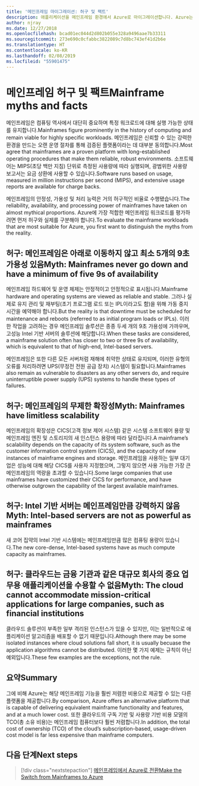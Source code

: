 ```yaml
---
title: '메인프레임 마이그레이션: 허구 및 팩트'
description: 애플리케이션을 메인프레임 환경에서 Azure로 마이그레이션합니다. Azure는 현재 메인프레임에서 실행되는 시스템에 대한 검증되고 가용성 및 확장성이 뛰어난 인프라입니다.
author: njray
ms.date: 12/27/2018
ms.openlocfilehash: bcad01ec044d2d802b055e328a9496aae7b33311
ms.sourcegitcommit: 273e690c0cfabbc3822089c7d8bc743ef41d2b6e
ms.translationtype: HT
ms.contentlocale: ko-KR
ms.lasthandoff: 02/08/2019
ms.locfileid: "55901475"
---
```

# <a name="mainframe-myths-and-facts"></a><span data-ttu-id="60623-103">메인프레임 허구 및 팩트</span><span class="sxs-lookup"><span data-stu-id="60623-103">Mainframe myths and facts</span></span>

<span data-ttu-id="60623-104">메인프레임은 컴퓨팅 역사에서 대단히 중요하며 특정 워크로드에 대해 실행 가능한 상태를 유지합니다.</span><span class="sxs-lookup"><span data-stu-id="60623-104">Mainframes figure prominently in the history of computing and remain viable for highly specific workloads.</span></span> <span data-ttu-id="60623-105">메인프레임은 신뢰할 수 있는 강력한 환경을 만드는 오랜 운영 절차를 통해 검증된 플랫폼이라는 데 대부분 동의합니다.</span><span class="sxs-lookup"><span data-stu-id="60623-105">Most agree that mainframes are a proven platform with long-established operating procedures that make them reliable, robust environments.</span></span> <span data-ttu-id="60623-106">소프트웨어는 MIPS(초당 백만 지침) 단위로 측정된 사용량에 따라 실행되며, 광범위한 사용량 보고서는 요금 상환에 사용할 수 있습니다.</span><span class="sxs-lookup"><span data-stu-id="60623-106">Software runs based on usage, measured in million instructions per second (MIPS), and extensive usage reports are available for charge backs.</span></span>

<span data-ttu-id="60623-107">메인프레임의 안정성, 가용성 및 처리 능력은 거의 허구적인 비율로 수행됐습니다.</span><span class="sxs-lookup"><span data-stu-id="60623-107">The reliability, availability, and processing power of mainframes have taken on almost mythical proportions.</span></span> <span data-ttu-id="60623-108">Azure에 가장 적합한 메인프레임 워크로드를 평가하려면 먼저 허구와 실제를 구분해야 합니다.</span><span class="sxs-lookup"><span data-stu-id="60623-108">To evaluate the mainframe workloads that are most suitable for Azure, you first want to distinguish the myths from the reality.</span></span>

## <a name="myth-mainframes-never-go-down-and-have-a-minimum-of-five-9s-of-availability"></a><span data-ttu-id="60623-109">허구: 메인프레임은 아래로 이동하지 않고 최소 5개의 9초 가용성 있음</span><span class="sxs-lookup"><span data-stu-id="60623-109">Myth: Mainframes never go down and have a minimum of five 9s of availability</span></span>

<span data-ttu-id="60623-110">메인프레임 하드웨어 및 운영 체제는 안정적이고 안정적으로 표시됩니다.</span><span class="sxs-lookup"><span data-stu-id="60623-110">Mainframe hardware and operating systems are viewed as reliable and stable.</span></span> <span data-ttu-id="60623-111">그러나 실제로 유지 관리 및 재부팅(초기 프로그램 로드 또는 IPL이라고도 함)을 위해 가동 중지 시간을 예약해야 합니다.</span><span class="sxs-lookup"><span data-stu-id="60623-111">But the reality is that downtime must be scheduled for maintenance and reboots (referred to as initial program loads or IPLs).</span></span> <span data-ttu-id="60623-112">이러한 작업을 고려하는 경우 메인프레임 솔루션은 종종 두세 개의 9초 가용성에 가까우며, 고성능 Intel 기반 서버의 솔루션에 해당합니다.</span><span class="sxs-lookup"><span data-stu-id="60623-112">When these tasks are considered, a mainframe solution often has closer to two or three 9s of availability, which is equivalent to that of high-end, Intel-based servers.</span></span>

<span data-ttu-id="60623-113">메인프레임은 또한 다른 모든 서버처럼 재해에 취약한 상태로 유지되며, 이러한 유형의 오류를 처리하려면 UPS(무정전 전원 공급 장치) 시스템이 필요합니다.</span><span class="sxs-lookup"><span data-stu-id="60623-113">Mainframes also remain as vulnerable to disasters as any other servers do, and require uninterruptible power supply (UPS) systems to handle these types of failures.</span></span>

## <a name="myth-mainframes-have-limitless-scalability"></a><span data-ttu-id="60623-114">허구: 메인프레임의 무제한 확장성</span><span class="sxs-lookup"><span data-stu-id="60623-114">Myth: Mainframes have limitless scalability</span></span>

<span data-ttu-id="60623-115">메인프레임의 확장성은 CICS(고객 정보 제어 시스템) 같은 시스템 소프트웨어 용량 및 메인프레임 엔진 및 스토리지의 새 인스턴스 용량에 따라 달라집니다.</span><span class="sxs-lookup"><span data-stu-id="60623-115">A mainframe’s scalability depends on the capacity of its system software, such as the customer information control system (CICS), and the capacity of new instances of mainframe engines and storage.</span></span> <span data-ttu-id="60623-116">메인프레임을 사용하는 일부 대기업은 성능에 대해 해당 CICS를 사용자 지정했으며, 그렇지 않으면 사용 가능한 가장 큰 메인프레임의 역량을 초과할 수 있습니다.</span><span class="sxs-lookup"><span data-stu-id="60623-116">Some large companies that use mainframes have customized their CICS for performance, and have otherwise outgrown the capability of the largest available mainframes.</span></span>

## <a name="myth-intel-based-servers-are-not-as-powerful-as-mainframes"></a><span data-ttu-id="60623-117">허구: Intel 기반 서버는 메인프레임만큼 강력하지 않음</span><span class="sxs-lookup"><span data-stu-id="60623-117">Myth: Intel-based servers are not as powerful as mainframes</span></span>

<span data-ttu-id="60623-118">새 코어 집약의 Intel 기반 시스템에는 메인프레임만큼 많은 컴퓨팅 용량이 있습니다.</span><span class="sxs-lookup"><span data-stu-id="60623-118">The new core-dense, Intel-based systems have as much compute capacity as mainframes.</span></span>

## <a name="myth-the-cloud-cannot-accommodate-mission-critical-applications-for-large-companies-such-as-financial-institutions"></a><span data-ttu-id="60623-119">허구: 클라우드는 금융 기관과 같은 대규모 회사의 중요 업무용 애플리케이션을 수용할 수 없음</span><span class="sxs-lookup"><span data-stu-id="60623-119">Myth: The cloud cannot accommodate mission-critical applications for large companies, such as financial institutions</span></span>

<span data-ttu-id="60623-120">클라우드 솔루션이 부족한 일부 격리된 인스턴스가 있을 수 있지만, 이는 일반적으로 애플리케이션 알고리즘을 배포할 수 없기 때문입니다.</span><span class="sxs-lookup"><span data-stu-id="60623-120">Although there may be some isolated instances where cloud solutions fall short, it is usually becuase the application algorithms cannot be distributed.</span></span> <span data-ttu-id="60623-121">이러한 몇 가지 예제는 규칙이 아닌 예외입니다.</span><span class="sxs-lookup"><span data-stu-id="60623-121">These few examples are the exceptions, not the rule.</span></span>

## <a name="summary"></a><span data-ttu-id="60623-122">요약</span><span class="sxs-lookup"><span data-stu-id="60623-122">Summary</span></span>

<span data-ttu-id="60623-123">그에 비해 Azure는 해당 메인프레임 기능을 훨씬 저렴한 비용으로 제공할 수 있는 다른 플랫폼을 제공합니다.</span><span class="sxs-lookup"><span data-stu-id="60623-123">By comparison, Azure offers  an alternative platform that is capable of delivering equivalent mainframe functionality and features, and at a much lower cost.</span></span> <span data-ttu-id="60623-124">또한 클라우드의 구독 기반 및 사용량 기반 비용 모델의 TCO(총 소유 비용)는 메인프레임 컴퓨터보다 훨씬 저렴합니다.</span><span class="sxs-lookup"><span data-stu-id="60623-124">In addition, the total cost of ownership (TCO) of the cloud’s subscription-based, usage-driven cost model is far less expensive than mainframe computers.</span></span>

## <a name="next-steps"></a><span data-ttu-id="60623-125">다음 단계</span><span class="sxs-lookup"><span data-stu-id="60623-125">Next steps</span></span>

> [!div class="nextstepaction"]
> [<span data-ttu-id="60623-126">메인프레임에서 Azure로 전환</span><span class="sxs-lookup"><span data-stu-id="60623-126">Make the Switch from Mainframes to Azure</span></span>](migration-strategies.md)
